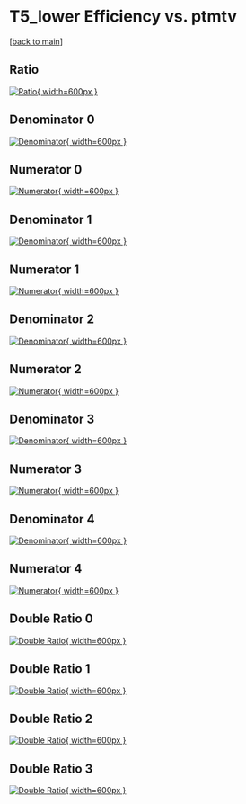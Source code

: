 # T5_lower Efficiency vs. ptmtv

[[back to main](./)]



## Ratio

[![Ratio](../mtv/var/T5_lower_xtr_0_-1_eff_ptmtv.png){ width=600px }](../mtv/var/T5_lower_xtr_0_-1_eff_ptmtv.pdf)

## Denominator 0

[![Denominator](../mtv/den/T5_lower_xtr_0_-1_eff_ptmtv_den0.png){ width=600px }](../mtv/den/T5_lower_xtr_0_-1_eff_ptmtv_den0.pdf)

## Numerator 0

[![Numerator](../mtv/num/T5_lower_xtr_0_-1_eff_ptmtv_num0.png){ width=600px }](../mtv/num/T5_lower_xtr_0_-1_eff_ptmtv_num0.pdf)

## Denominator 1

[![Denominator](../mtv/den/T5_lower_xtr_0_-1_eff_ptmtv_den1.png){ width=600px }](../mtv/den/T5_lower_xtr_0_-1_eff_ptmtv_den1.pdf)

## Numerator 1

[![Numerator](../mtv/num/T5_lower_xtr_0_-1_eff_ptmtv_num1.png){ width=600px }](../mtv/num/T5_lower_xtr_0_-1_eff_ptmtv_num1.pdf)

## Denominator 2

[![Denominator](../mtv/den/T5_lower_xtr_0_-1_eff_ptmtv_den2.png){ width=600px }](../mtv/den/T5_lower_xtr_0_-1_eff_ptmtv_den2.pdf)

## Numerator 2

[![Numerator](../mtv/num/T5_lower_xtr_0_-1_eff_ptmtv_num2.png){ width=600px }](../mtv/num/T5_lower_xtr_0_-1_eff_ptmtv_num2.pdf)

## Denominator 3

[![Denominator](../mtv/den/T5_lower_xtr_0_-1_eff_ptmtv_den3.png){ width=600px }](../mtv/den/T5_lower_xtr_0_-1_eff_ptmtv_den3.pdf)

## Numerator 3

[![Numerator](../mtv/num/T5_lower_xtr_0_-1_eff_ptmtv_num3.png){ width=600px }](../mtv/num/T5_lower_xtr_0_-1_eff_ptmtv_num3.pdf)

## Denominator 4

[![Denominator](../mtv/den/T5_lower_xtr_0_-1_eff_ptmtv_den4.png){ width=600px }](../mtv/den/T5_lower_xtr_0_-1_eff_ptmtv_den4.pdf)

## Numerator 4

[![Numerator](../mtv/num/T5_lower_xtr_0_-1_eff_ptmtv_num4.png){ width=600px }](../mtv/num/T5_lower_xtr_0_-1_eff_ptmtv_num4.pdf)

## Double Ratio 0

[![Double Ratio](../mtv/ratio/T5_lower_xtr_0_-1_eff_ptmtv_ratio0.png){ width=600px }](../mtv/ratio/T5_lower_xtr_0_-1_eff_ptmtv_ratio0.pdf)

## Double Ratio 1

[![Double Ratio](../mtv/ratio/T5_lower_xtr_0_-1_eff_ptmtv_ratio1.png){ width=600px }](../mtv/ratio/T5_lower_xtr_0_-1_eff_ptmtv_ratio1.pdf)

## Double Ratio 2

[![Double Ratio](../mtv/ratio/T5_lower_xtr_0_-1_eff_ptmtv_ratio2.png){ width=600px }](../mtv/ratio/T5_lower_xtr_0_-1_eff_ptmtv_ratio2.pdf)

## Double Ratio 3

[![Double Ratio](../mtv/ratio/T5_lower_xtr_0_-1_eff_ptmtv_ratio3.png){ width=600px }](../mtv/ratio/T5_lower_xtr_0_-1_eff_ptmtv_ratio3.pdf)

